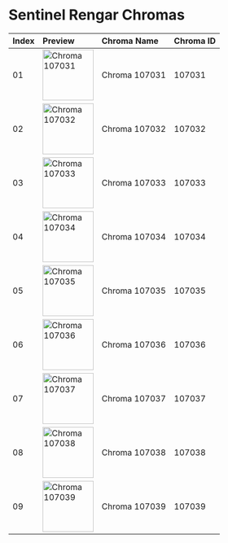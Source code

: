 # Sentinel Rengar Chromas

| Index | Preview | Chroma Name | Chroma ID |
|:---|:---|:---|:---|
| 01 | <img src='https://raw.communitydragon.org/latest/plugins/rcp-be-lol-game-data/global/default/v1/champion-chroma-images/107/107031.png' alt='Chroma 107031' width='100'> | Chroma 107031 | 107031 |
| 02 | <img src='https://raw.communitydragon.org/latest/plugins/rcp-be-lol-game-data/global/default/v1/champion-chroma-images/107/107032.png' alt='Chroma 107032' width='100'> | Chroma 107032 | 107032 |
| 03 | <img src='https://raw.communitydragon.org/latest/plugins/rcp-be-lol-game-data/global/default/v1/champion-chroma-images/107/107033.png' alt='Chroma 107033' width='100'> | Chroma 107033 | 107033 |
| 04 | <img src='https://raw.communitydragon.org/latest/plugins/rcp-be-lol-game-data/global/default/v1/champion-chroma-images/107/107034.png' alt='Chroma 107034' width='100'> | Chroma 107034 | 107034 |
| 05 | <img src='https://raw.communitydragon.org/latest/plugins/rcp-be-lol-game-data/global/default/v1/champion-chroma-images/107/107035.png' alt='Chroma 107035' width='100'> | Chroma 107035 | 107035 |
| 06 | <img src='https://raw.communitydragon.org/latest/plugins/rcp-be-lol-game-data/global/default/v1/champion-chroma-images/107/107036.png' alt='Chroma 107036' width='100'> | Chroma 107036 | 107036 |
| 07 | <img src='https://raw.communitydragon.org/latest/plugins/rcp-be-lol-game-data/global/default/v1/champion-chroma-images/107/107037.png' alt='Chroma 107037' width='100'> | Chroma 107037 | 107037 |
| 08 | <img src='https://raw.communitydragon.org/latest/plugins/rcp-be-lol-game-data/global/default/v1/champion-chroma-images/107/107038.png' alt='Chroma 107038' width='100'> | Chroma 107038 | 107038 |
| 09 | <img src='https://raw.communitydragon.org/latest/plugins/rcp-be-lol-game-data/global/default/v1/champion-chroma-images/107/107039.png' alt='Chroma 107039' width='100'> | Chroma 107039 | 107039 |
